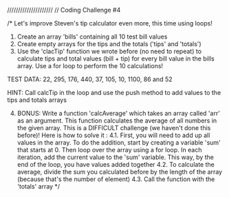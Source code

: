 /////////////////////
// Coding Challenge #4

/*
Let's improve Steven's tip calculator even more, this time using loops!

1. Create an array 'bills' containing all 10 test bill values
2. Create empty arrays for the tips and the totals ('tips' and 'totals')
3. Use the 'clacTip' function we wrote before (no need to repeat) to calculate tips and total values (bill + tip) for every bill value in the bills array. Use a for loop to perform the 10 calculations!

TEST DATA: 22, 295, 176, 440, 37, 105, 10, 1100, 86 and 52

HINT: Call calcTip in the loop and use the push method to add values to the tips and totals arrays

4. BONUS: Write a function 'calcAverage' which takes an array called 'arr' as an argument. This function calculates the average of all numbers in the given array. This is a DIFFICULT challenge (we haven't done this before)! Here is how to solve it :
    4.1. First, you will need to add up all values in the array. To do the addition, start by creating a variable 'sum' that starts at 0. Then loop over the array using a for loop. In each iteration, add the current value to the 'sum' variable. This way, by the end of the loop, you have values added together
    4.2. To calculate the average, divide the sum you calculated before by the length of the array (because that's the number of element)
    4.3. Call the function with the 'totals' array
*/
